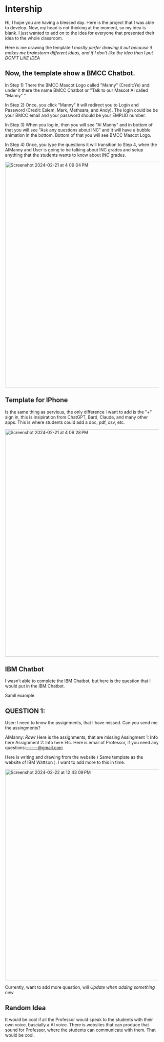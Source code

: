 # Intership

Hi, I hope you are having a blessed day. Here is the project that I was able to develop. Now, my head is not thinking at the moment, so my idea is blank. I just wanted to add on to the idea for everyone that presented their idea to the whole classroom. 

Here is me drawing the template *I mostly perfer drawing it out because it makes me brainstorm different ideas, and if I don't like the idea then I put DON'T LIKE IDEA* 

Now, the template show a BMCC Chatbot.
--------------------------------------

In Step 1) There the BMCC Mascot Logo called "Manny" (Credit:Ye) and under it there the name BMCC Chatbot or "Talk to our Mascot AI called "Manny" "

In Step 2) Once, you click "Manny" it will redirect you to Login and Password (Credit: Eslem, Mark, Methsara, and Andy). The login could be be your BMCC email and your password should be your EMPLID number. 

In Step 3) When you log in, then you will see "AI Manny" and in bottom of that you will see "Ask any questions about INC" and it will have a bubble animation in the bottom. Bottom of that you will see BMCC Mascot Logo. 

In Step 4) Once, you type the questions it will transition to Step 4, when the AIManny and User is going to be talking about INC grades and setup anything that the students wants to know about INC grades. 

<img width="739" alt="Screenshot 2024-02-21 at 4 09 04 PM" src="https://github.com/johnm-8/Intership/assets/153422653/a7788ba2-8b8d-4be1-84ba-623390072e93">

Template for IPhone 
-------------------

Is the same thing as pervious, the only difference I want to add is the "+" sign in, this is insipiration from ChatGPT, Bard, Claude, and many other apps. This is where students could add a doc, pdf, csv, etc. 

<img width="745" alt="Screenshot 2024-02-21 at 4 09 28 PM" src="https://github.com/johnm-8/Intership/assets/153422653/2f1c08c8-2b33-47b6-9a19-da9ac8e342a4">

IBM Chatbot
-----------

I wasn't able to complete the IBM Chatbot, but here is the question that I would put in the IBM Chatbot.

Samll example: 

QUESTION 1:
-----------
User: 
I need to know the assignments, that I have missed. Can you send me the assingments?

AIManny: 
*Rawr* Here is the assignments, that are missing
Assingment 1: Info here 
Assignment 2: Info here 
Etc.
Here is email of Professor, if you need any questions:------@gmail.com 

Here is writing and drawing from the website ( Same template as the website of IBM Wattson ). I want to add more to this in time.

<img width="692" alt="Screenshot 2024-02-22 at 12 43 09 PM" src="https://github.com/johnm-8/Intership/assets/153422653/6d42f17b-9bac-40e4-a63f-a28ccae362ef">

Currently, want to add more question, will *Update when adding something new*  

Random Idea 
-----------

It would be cool if all the Professor would speak to the students with their own voice, bascially a AI voice. There is websites that can produce that sound for Professor, where the students can communicate with them. That would be cool. 
